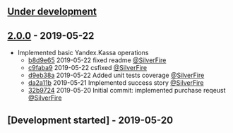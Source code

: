 ## [Under development]

## [2.0.0] - 2019-05-22

- Implemented basic Yandex.Kassa operations
    - [b8d9e65] 2019-05-22 fixed readme [@SilverFire]
    - [c9faba9] 2019-05-22 csfixed [@SilverFire]
    - [d9eb38a] 2019-05-22 Added unit tests coverage [@SilverFire]
    - [da2a11b] 2019-05-21 Implemented success story [@SilverFire]
    - [32b9724] 2019-05-20 Initial commit: implemented purchase reqeust [@SilverFire]

## [Development started] - 2019-05-20

[@hiqsol]: https://github.com/hiqsol
[sol@hiqdev.com]: https://github.com/hiqsol
[@SilverFire]: https://github.com/SilverFire
[d.naumenko.a@gmail.com]: https://github.com/SilverFire
[@tafid]: https://github.com/tafid
[andreyklochok@gmail.com]: https://github.com/tafid
[@BladeRoot]: https://github.com/BladeRoot
[bladeroot@gmail.com]: https://github.com/BladeRoot
[c9faba9]: https://github.com/hiqdev/omnipay-epayments/commit/c9faba9
[d9eb38a]: https://github.com/hiqdev/omnipay-epayments/commit/d9eb38a
[da2a11b]: https://github.com/hiqdev/omnipay-epayments/commit/da2a11b
[32b9724]: https://github.com/hiqdev/omnipay-epayments/commit/32b9724
[Under development]: https://github.com/hiqdev/omnipay-yandex-kassa/compare/2.0.0...HEAD
[2.0.0]: https://github.com/hiqdev/omnipay-yandex-kassa/releases/tag/2.0.0
[b8d9e65]: https://github.com/hiqdev/omnipay-yandex-kassa/commit/b8d9e65
